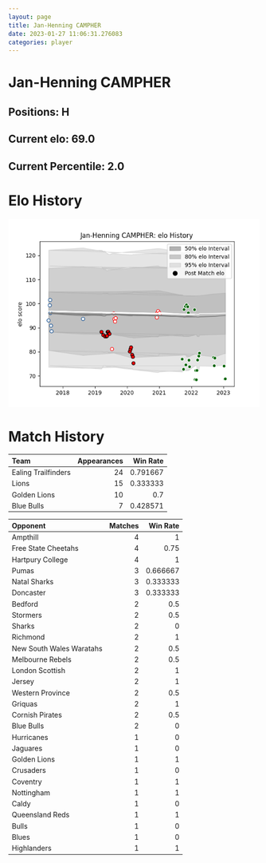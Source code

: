 ```yaml
---  
layout: page  
title: Jan-Henning CAMPHER  
date: 2023-01-27 11:06:31.276083  
categories: player  
---
```

# Jan-Henning CAMPHER

## Positions: H

## Current elo: 69.0

## Current Percentile: 2.0

# Elo History


![elo history](history_Jan-HenningCAMPHER.png)
# Match History


| Team                |   Appearances |   Win Rate |
|:--------------------|--------------:|-----------:|
| Ealing Trailfinders |            24 |   0.791667 |
| Lions               |            15 |   0.333333 |
| Golden Lions        |            10 |   0.7      |
| Blue Bulls          |             7 |   0.428571 |

| Opponent                 |   Matches |   Win Rate |
|:-------------------------|----------:|-----------:|
| Ampthill                 |         4 |   1        |
| Free State Cheetahs      |         4 |   0.75     |
| Hartpury College         |         4 |   1        |
| Pumas                    |         3 |   0.666667 |
| Natal Sharks             |         3 |   0.333333 |
| Doncaster                |         3 |   0.333333 |
| Bedford                  |         2 |   0.5      |
| Stormers                 |         2 |   0.5      |
| Sharks                   |         2 |   0        |
| Richmond                 |         2 |   1        |
| New South Wales Waratahs |         2 |   0.5      |
| Melbourne Rebels         |         2 |   0.5      |
| London Scottish          |         2 |   1        |
| Jersey                   |         2 |   1        |
| Western Province         |         2 |   0.5      |
| Griquas                  |         2 |   1        |
| Cornish Pirates          |         2 |   0.5      |
| Blue Bulls               |         2 |   0        |
| Hurricanes               |         1 |   0        |
| Jaguares                 |         1 |   0        |
| Golden Lions             |         1 |   1        |
| Crusaders                |         1 |   0        |
| Coventry                 |         1 |   1        |
| Nottingham               |         1 |   1        |
| Caldy                    |         1 |   0        |
| Queensland Reds          |         1 |   1        |
| Bulls                    |         1 |   0        |
| Blues                    |         1 |   0        |
| Highlanders              |         1 |   1        |